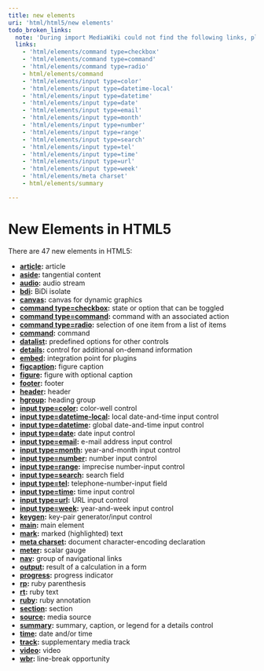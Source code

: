 ```yaml
---
title: new elements
uri: 'html/html5/new elements'
todo_broken_links:
  note: 'During import MediaWiki could not find the following links, please fix and adjust this list.'
  links:
    - 'html/elements/command type=checkbox'
    - 'html/elements/command type=command'
    - 'html/elements/command type=radio'
    - html/elements/command
    - 'html/elements/input type=color'
    - 'html/elements/input type=datetime-local'
    - 'html/elements/input type=datetime'
    - 'html/elements/input type=date'
    - 'html/elements/input type=email'
    - 'html/elements/input type=month'
    - 'html/elements/input type=number'
    - 'html/elements/input type=range'
    - 'html/elements/input type=search'
    - 'html/elements/input type=tel'
    - 'html/elements/input type=time'
    - 'html/elements/input type=url'
    - 'html/elements/input type=week'
    - 'html/elements/meta charset'
    - html/elements/summary

---
```

# New Elements in HTML5

There are 47 new elements in HTML5:

-   **[article](/html/elements/article):** article
-   **[aside](/html/elements/aside):** tangential content
-   **[audio](/html/elements/audio):** audio stream
-   **[bdi](/html/elements/bdi):** BiDi isolate
-   **[canvas](/html/elements/canvas):** canvas for dynamic graphics
-   **[command type=checkbox](/w/index.php?title=html/elements/command_type%3Dcheckbox&action=edit&redlink=1):** state or option that can be toggled
-   **[command type=command](/w/index.php?title=html/elements/command_type%3Dcommand&action=edit&redlink=1):** command with an associated action
-   **[command type=radio](/w/index.php?title=html/elements/command_type%3Dradio&action=edit&redlink=1):** selection of one item from a list of items
-   **[command](/w/index.php?title=html/elements/command&action=edit&redlink=1):** command
-   **[datalist](/html/elements/datalist):** predefined options for other controls
-   **[details](/html/elements/details):** control for additional on-demand information
-   **[embed](/html/elements/embed):** integration point for plugins
-   **[figcaption](/html/elements/figcaption):** figure caption
-   **[figure](/html/elements/figure):** figure with optional caption
-   **[footer](/html/elements/footer):** footer
-   **[header](/html/elements/header):** header
-   **[hgroup](/html/elements/hgroup):** heading group
-   **[input type=color](/w/index.php?title=html/elements/input_type%3Dcolor&action=edit&redlink=1):** color-well control
-   **[input type=datetime-local](/w/index.php?title=html/elements/input_type%3Ddatetime-local&action=edit&redlink=1):** local date-and-time input control
-   **[input type=datetime](/w/index.php?title=html/elements/input_type%3Ddatetime&action=edit&redlink=1):** global date-and-time input control
-   **[input type=date](/w/index.php?title=html/elements/input_type%3Ddate&action=edit&redlink=1):** date input control
-   **[input type=email](/w/index.php?title=html/elements/input_type%3Demail&action=edit&redlink=1):** e-mail address input control
-   **[input type=month](/w/index.php?title=html/elements/input_type%3Dmonth&action=edit&redlink=1):** year-and-month input control
-   **[input type=number](/w/index.php?title=html/elements/input_type%3Dnumber&action=edit&redlink=1):** number input control
-   **[input type=range](/w/index.php?title=html/elements/input_type%3Drange&action=edit&redlink=1):** imprecise number-input control
-   **[input type=search](/w/index.php?title=html/elements/input_type%3Dsearch&action=edit&redlink=1):** search field
-   **[input type=tel](/w/index.php?title=html/elements/input_type%3Dtel&action=edit&redlink=1):** telephone-number-input field
-   **[input type=time](/w/index.php?title=html/elements/input_type%3Dtime&action=edit&redlink=1):** time input control
-   **[input type=url](/w/index.php?title=html/elements/input_type%3Durl&action=edit&redlink=1):** URL input control
-   **[input type=week](/w/index.php?title=html/elements/input_type%3Dweek&action=edit&redlink=1):** year-and-week input control
-   **[keygen](/html/elements/keygen):** key-pair generator/input control
-   **[main](/html/elements/main):** main element
-   **[mark](/html/elements/mark):** marked (highlighted) text
-   **[meta charset](/w/index.php?title=html/elements/meta_charset&action=edit&redlink=1):** document character-encoding declaration
-   **[meter](/html/elements/meter):** scalar gauge
-   **[nav](/html/elements/nav):** group of navigational links
-   **[output](/html/elements/output):** result of a calculation in a form
-   **[progress](/html/elements/progress):** progress indicator
-   **[rp](/html/elements/rp):** ruby parenthesis
-   **[rt](/html/elements/rt):** ruby text
-   **[ruby](/html/elements/ruby):** ruby annotation
-   **[section](/html/elements/section):** section
-   **[source](/html/elements/source):** media source
-   **[summary](/w/index.php?title=html/elements/summary&action=edit&redlink=1):** summary, caption, or legend for a details control
-   **[time](/html/elements/time):** date and/or time
-   **[track](/html/elements/track):** supplementary media track
-   **[video](/html/elements/video):** video
-   **[wbr](/html/elements/wbr):** line-break opportunity
